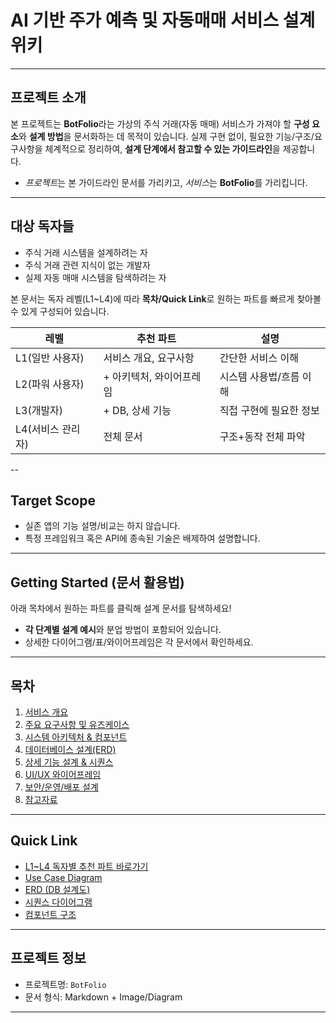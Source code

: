 # AI 기반 주가 예측 및 자동매매 서비스 설계 위키

---

## 프로젝트 소개

본 프로젝트는 **BotFolio**라는 가상의 주식 거래(자동 매매) 서비스가 가져야 할 **구성 요소**와 **설계 방법**을 문서화하는 데 목적이 있습니다.
실제 구현 없이, 필요한 기능/구조/요구사항을 체계적으로 정리하여, **설계 단계에서 참고할 수 있는 가이드라인**을 제공합니다.

- *프로젝트*는 본 가이드라인 문서를 가리키고, *서비스*는 **BotFolio**를 가리킵니다.

---

## 대상 독자들

- 주식 거래 시스템을 설계하려는 자
- 주식 거래 관련 지식이 없는 개발자
- 실제 자동 매매 시스템을 탐색하려는 자

본 문서는 독자 레벨(L1~L4)에 따라 **목차/Quick Link**로 원하는 파트를 빠르게 찾아볼 수 있게 구성되어 있습니다.

| 레벨 | 추천 파트 | 설명 |
|------|-----------|------|
| L1(일반 사용자)| 서비스 개요, 요구사항 | 간단한 서비스 이해 |
| L2(파워 사용자)| + 아키텍처, 와이어프레임 | 시스템 사용법/흐름 이해 |
| L3(개발자)| + DB, 상세 기능 | 직접 구현에 필요한 정보 |
| L4(서비스 관리자)| 전체 문서 | 구조+동작 전체 파악 |

--

## Target Scope

- 실존 앱의 기능 설명/비교는 하지 않습니다.
- 특정 프레임워크 혹은 API에 종속된 기술은 배제하여 설명합니다.

---

## Getting Started (문서 활용법)

아래 목차에서 원하는 파트를 클릭해 설계 문서를 탐색하세요!

- **각 단계별 설계 예시**와 분업 방법이 포함되어 있습니다.
- 상세한 다이어그램/표/와이어프레임은 각 문서에서 확인하세요.

---

## 목차

1. [서비스 개요](./Introduction.md)
2. [주요 요구사항 및 유즈케이스](./Requirements.md)
3. [시스템 아키텍처 & 컴포넌트](./Architecture.md)
4. [데이터베이스 설계(ERD)](./Database.md)
5. [상세 기능 설계 & 시퀀스](./FeatureDesign.md)
6. [UI/UX 와이어프레임](./Wireframe.md)
7. [보안/운영/배포 설계](./Operation.md)
8. [참고자료](./References.md)

---

## Quick Link

- [L1~L4 독자별 추천 파트 바로가기](#)
- [Use Case Diagram](./Requirement.md#use-case-diagram)
- [ERD (DB 설계도)](./Database.md#erd-엔터티-관계도)
- [시퀀스 다이어그램](./FeatureDesign.md#sequence-diagram)
- [컴포넌트 구조](./Architecture.md#주요-컴포넌트)

---

## 프로젝트 정보

- 프로젝트명: `BotFolio`
- 문서 형식: Markdown + Image/Diagram

---
